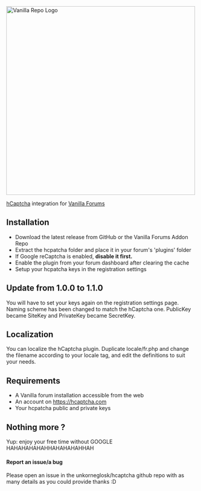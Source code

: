 <img src="https://assets-global.website-files.com/5c73e7ea3f8bb2a85d2781db/5c73e7ea3f8bb23b4c278261_hcaptcha-logo-landscape.svg" alt="Vanilla Repo Logo" width=500/>

[hCaptcha](https://hcaptcha.com) integration for [Vanilla Forums](https://github.com/vanilla/vanilla/)

## Installation
* Download the latest release from GitHub or the Vanilla Forums Addon Repo
* Extract the hcpatcha folder and place it in your forum's 'plugins' folder
* If Google reCaptcha is enabled, **disable it first.**
* Enable the plugin from your forum dashboard after clearing the cache
* Setup your hcpatcha keys in the registration settings

## Update from 1.0.0 to 1.1.0
You will have to set your keys again on the registration settings page. 
Naming scheme has been changed to match the hCaptcha one. 
PublicKey became SiteKey and PrivateKey became SecretKey.

## Localization 
You can localize the hCaptcha plugin. Duplicate locale/fr.php and change the filename according to your locale tag, and edit the definitions to suit your needs. 

## Requirements
* A Vanilla forum installation accessible from the web
* An account on https://hcaptcha.com 
* Your hcpatcha public and private keys

## Nothing more ?
Yup: enjoy your free time without GOOGLE HAHAHAHAHAHHAHAHAHAHHAH

#### Report an issue/a bug
Please open an issue in the unkorneglosk/hcaptcha github repo with as many details as you could provide thanks :D
